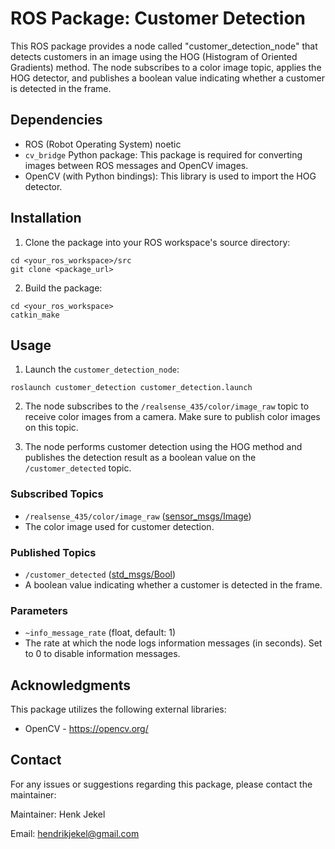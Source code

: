 # ROS Package: Customer Detection

This ROS package provides a node called "customer_detection_node" that detects customers in an image using the HOG (Histogram of Oriented Gradients) method. The node subscribes to a color image topic, applies the HOG detector, and publishes a boolean value indicating whether a customer is detected in the frame.

## Dependencies

- ROS (Robot Operating System) noetic
- `cv_bridge` Python package: This package is required for converting images between ROS messages and OpenCV images. 
- OpenCV (with Python bindings): This library is used to import the HOG detector.

## Installation

1. Clone the package into your ROS workspace's source directory:
```
cd <your_ros_workspace>/src
git clone <package_url>
```


2. Build the package:
```
cd <your_ros_workspace>
catkin_make
```


## Usage

1. Launch the `customer_detection_node`:
```
roslaunch customer_detection customer_detection.launch

```

2. The node subscribes to the `/realsense_435/color/image_raw` topic to receive color images from a camera. Make sure to publish color images on this topic.

3. The node performs customer detection using the HOG method and publishes the detection result as a boolean value on the `/customer_detected` topic.

### Subscribed Topics

- `/realsense_435/color/image_raw` ([sensor_msgs/Image](http://docs.ros.org/api/sensor_msgs/html/msg/Image.html))
- The color image used for customer detection.

### Published Topics

- `/customer_detected` ([std_msgs/Bool](http://docs.ros.org/api/std_msgs/html/msg/Bool.html))
- A boolean value indicating whether a customer is detected in the frame.

### Parameters

- `~info_message_rate` (float, default: 1)
- The rate at which the node logs information messages (in seconds). Set to 0 to disable information messages.


## Acknowledgments

This package utilizes the following external libraries:

- OpenCV - https://opencv.org/

## Contact

For any issues or suggestions regarding this package, please contact the maintainer:

Maintainer: Henk Jekel

Email: hendrikjekel@gmail.com
